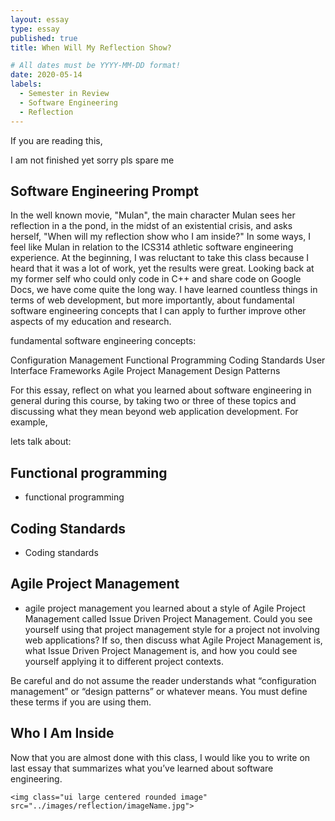 ```yaml
---
layout: essay
type: essay
published: true
title: When Will My Reflection Show?

# All dates must be YYYY-MM-DD format!
date: 2020-05-14
labels:
  - Semester in Review
  - Software Engineering
  - Reflection
---
```


If you are reading this,

I am not finished yet sorry pls spare me

## Software Engineering Prompt
In the well known movie, "Mulan", the main character Mulan sees her reflection in a the pond, in the midst of an existential crisis, and asks herself, "When will my reflection show who I am inside?" In some ways, I feel like Mulan in relation to the ICS314 athletic software engineering experience. At the beginning, I was reluctant to take this class because I heard that it was a lot of work, yet the results were great. Looking back at my former self who could only code in C++ and share code on Google Docs, we have come quite the long way. I have learned countless things in terms of web development, but more importantly, about fundamental software engineering concepts that I can apply to further improve other aspects of my education and research.


fundamental software engineering concepts:

Configuration Management
Functional Programming
Coding Standards
User Interface Frameworks
Agile Project Management
Design Patterns


For this essay, reflect on what you learned about software engineering in general during this course, by taking two or three of these topics and discussing what they mean beyond web application development. For example,


lets talk about:

## Functional programming
- functional programming

## Coding Standards
- Coding standards

## Agile Project Management
- agile project management
 you learned about a style of Agile Project Management called Issue Driven Project Management. Could you see yourself using that project management style for a project not involving web applications? If so, then discuss what Agile Project Management is, what Issue Driven Project Management is, and how you could see yourself applying it to different project contexts.

Be careful and do not assume the reader understands what “configuration management” or “design patterns” or whatever means. You must define these terms if you are using them.

## Who I Am Inside
Now that you are almost done with this class, I would like you to write on last essay that summarizes what you’ve learned about software engineering.

```
<img class="ui large centered rounded image" src="../images/reflection/imageName.jpg">
```
